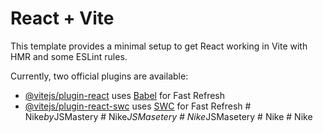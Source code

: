 # React + Vite

This template provides a minimal setup to get React working in Vite with HMR and some ESLint rules.

Currently, two official plugins are available:

- [@vitejs/plugin-react](https://github.com/vitejs/vite-plugin-react/blob/main/packages/plugin-react/README.md) uses [Babel](https://babeljs.io/) for Fast Refresh
- [@vitejs/plugin-react-swc](https://github.com/vitejs/vite-plugin-react-swc) uses [SWC](https://swc.rs/) for Fast Refresh
#   N i k e _ b y _ J S M a s t e r y  
 #   N i k e _ J S M a s e t e r y  
 #   N i k e _ J S M a s e t e r y  
 #   N i k e  
 #   N i k e  
 